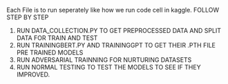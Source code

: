 Each File is to run seperately like how we run code cell in kaggle. 
FOLLOW STEP BY STEP
1. RUN DATA_COLLECTION.PY TO GET PREPROCESSED DATA AND SPLIT DATA FOR TRAIN AND TEST
2. RUN TRAININGBERT.PY AND TRAININGGPT TO GET THEIR .PTH FILE PRE TRAINED MODELS
3. RUN ADVERSARIAL TRAINNING FOR NURTURING DATASETS
4. RUN NORMAL TESTING TO TEST THE MODELS TO SEE IF THEY IMPROVED.
